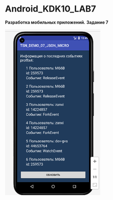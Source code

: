 # Android_KDK10_LAB7
**Разработка мобильных приложений.**
**Задание 7**

![Screenshot](screenshot.png)
